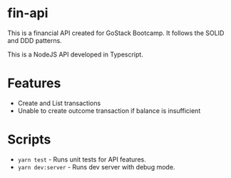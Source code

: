 # fin-api
This is a financial API created for GoStack Bootcamp. It follows the SOLID and DDD patterns.

This is a NodeJS API developed in Typescript. 

# Features
- Create and List transactions
- Unable to create outcome transaction if balance is insufficient

# Scripts
- `yarn test` - Runs unit tests for API features.
- ```yarn dev:server``` - Runs dev server with debug mode.
